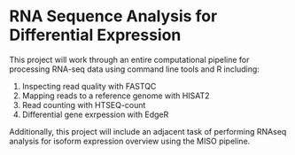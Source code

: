 # RNA Sequence Analysis for Differential Expression

This project will work through an entire computational pipeline for processing RNA-seq data using command line tools and R including:
1. Inspecting read quality with FASTQC
2. Mapping reads to a reference genome with HISAT2
3. Read counting with HTSEQ-count
4. Differential gene exrpession with EdgeR

Additionally, this project will include an adjacent task of performing RNAseq analysis for isoform expression overview using the MISO pipeline.
